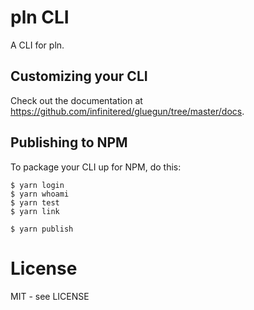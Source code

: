 # pln CLI

A CLI for pln.

## Customizing your CLI

Check out the documentation at https://github.com/infinitered/gluegun/tree/master/docs.

## Publishing to NPM

To package your CLI up for NPM, do this:

```shell
$ yarn login
$ yarn whoami
$ yarn test
$ yarn link

$ yarn publish
```

# License

MIT - see LICENSE

